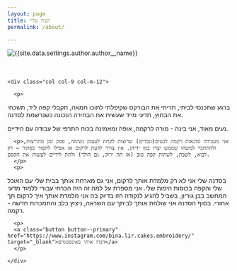 ```yaml
---
layout: page
title: קצת עליי
permalink: /about/

---
```

<div class="container">
  <div class="row">
    <div class="col col-3 col-m-12">
      <div class="about-bina-image" style="margin-bottom: 50px">
        <img class="lazy" data-src="{{site.data.settings.author.author__avatar}}" alt="{{site.data.settings.author.author__name}}">
        </div>
    </div>

    <div class="col col-9 col-m-12">

      <p>
ברגע שתכנסי לביתי, תריחי את הבורקס שקיפלתי לתוכו חמאה, תקבלי קפה ליד, תשכחי את הבחוץ, תדעי מייד שעשית את הבחירה הנכונה כשנרשמת לסדנה.

נעים מאוד, אני בינה - מורה לרקמה, אופה ומאמינה בכוח התרפי של עבודה עם הידיים.
      </p>

      <p>אני מעבירה סדנאות רקמה לנשים(וגברים) שרוצות לקחת לעצמן נשימה, פסק זמן מהריצות, ולהתחבר למשהו שממש יצרו במו ידיהן. אין צורך לדעת לרקום או אפילו לתפור כפתור – רק לבוא, לשבת, לשתות קפה טוב (או תה ירוק, גם הולך) ולתת לידיים לעשות את הקסם.
      </p>
      <p>
בסדנה שלי אני לא רק מלמדת אותך לרקום, אני גם מארחת אותך בבית שלי עם האוכל שלי והקפה בכוסות היפות שלי. אני מספרת על למה זה היה הכרחי עבורי ללמוד מדעי המחשב בבן גוריון, בשביל להגיע לנקודה הזו בדיוק בה אני מלמדת אותך איך לרקום תך אחורי.
בסוף הסדנה אני שולחת אותך לביתך עם השראה, ניצוץ בלב והתמכרות חדשה - רקמה.
      </p>

      <p>
      <a class="button button--primary" href="https://www.instagram.com/bina.lir.cakes.embroidery/" target="_blank">דברו איתי באינסטגרם</a>
      </p>

    </div>
  </div>
</div>


